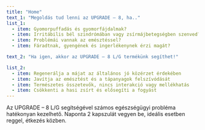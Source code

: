 ```yaml
---
title: "Home"
text_1: "Megoldás tud lenni az UPGRADE – 8, ha.."
list_1:
  - item: Gyomorpuffadás és gyomorfájdalmak?
  - item: Irritábilis bél szindrómában vagy zsírmájbetegségben szenved?
  - item: Problémái vannak az emésztéssel?
  - item: Fáradtnak, gyengének és ingerlékenynek érzi magát?

text_2: "Ha igen, akkor az UPGRADE – 8 L/G termékünk segíthet!"

list_2:
  - item: Regenerálja a májat az általános jó közérzet érdekében
  - item: Javítja az emésztést és a tápanyagok felszívódását
  - item: Természetes összetevők, nincs interakció vagy mellékhatás
  - item: Csökkenti a hasi zsírt és elősegíti a fogyást
---
```


Az UPGRADE – 8 L/G segítségével számos egészségügyi probléma hatékonyan kezelhető. Naponta 2 kapszulát vegyen be, ideális esetben reggel, étkezés közben.
